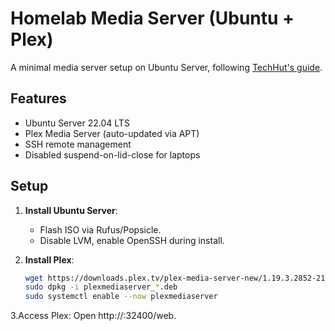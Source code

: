 # Homelab Media Server (Ubuntu + Plex)

A minimal media server setup on Ubuntu Server, following [TechHut's guide](https://medium.com/@TechHutTV/turning-an-old-pc-laptop-into-a-media-server-84619f647a12).

## Features
- Ubuntu Server 22.04 LTS
- Plex Media Server (auto-updated via APT)
- SSH remote management
- Disabled suspend-on-lid-close for laptops

## Setup
1. **Install Ubuntu Server**:  
   - Flash ISO via Rufus/Popsicle.
   - Disable LVM, enable OpenSSH during install.

2. **Install Plex**:  
   ```bash
   wget https://downloads.plex.tv/plex-media-server-new/1.19.3.2852-219a9974e/debian/plexmediaserver_1.19.3.2852-219a9974e_amd64.deb
   sudo dpkg -i plexmediaserver_*.deb
   sudo systemctl enable --now plexmediaserver

3.Access Plex:
Open http://<server-ip>:32400/web.

